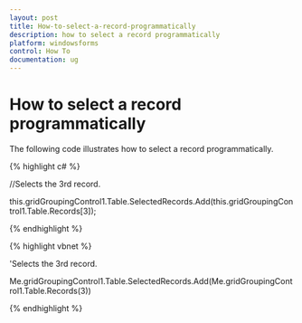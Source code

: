```yaml
---
layout: post
title: How-to-select-a-record-programmatically
description: how to select a record programmatically
platform: windowsforms
control: How To
documentation: ug
---
```


# How to select a record programmatically

The following code illustrates how to select a record programmatically.

{% highlight c# %}



//Selects the 3rd record.

this.gridGroupingControl1.Table.SelectedRecords.Add(this.gridGroupingControl1.Table.Records[3]);

{% endhighlight %}

{% highlight vbnet %}



'Selects the 3rd record.

Me.gridGroupingControl1.Table.SelectedRecords.Add(Me.gridGroupingControl1.Table.Records(3))


{% endhighlight %}
